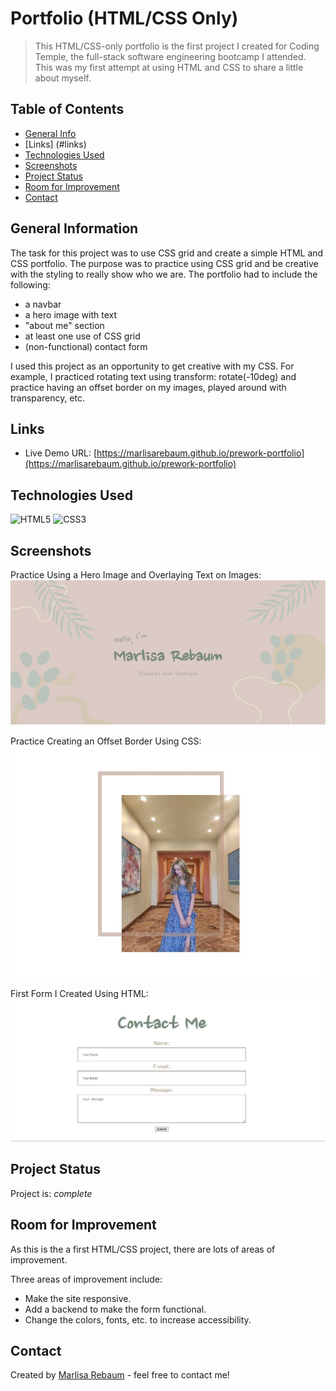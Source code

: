 # Portfolio (HTML/CSS Only)
> This HTML/CSS-only portfolio is the first project I created for Coding Temple, 
the full-stack software engineering bootcamp I attended. This was my first attempt
at using HTML and CSS to share a little about myself.

## Table of Contents
* [General Info](#general-information)
* [Links] (#links)
* [Technologies Used](#technologies-used)
* [Screenshots](#screenshots)
* [Project Status](#project-status)
* [Room for Improvement](#room-for-improvement)
* [Contact](#contact)


## General Information
The task for this project was to use CSS grid and create a simple HTML and CSS 
portfolio. The purpose was to practice using CSS grid and be creative with the 
styling to really show who we are. The portfolio had to include the following:

- a navbar
- a hero image with text
- "about me" section
- at least one use of CSS grid
- (non-functional) contact form

I used this project as an opportunity to get creative with my CSS. For example,
I practiced rotating text using transform: rotate(-10deg) and practice having an
offset border on my images, played around with transparency, etc.

## Links
- Live Demo URL: [https://marlisarebaum.github.io/prework-portfolio](https://marlisarebaum.github.io/prework-portfolio)


## Technologies Used
![HTML5](https://img.shields.io/badge/html5-%23E34F26.svg?style=for-the-badge&logo=html5&logoColor=white)
![CSS3](https://img.shields.io/badge/css3-%231572B6.svg?style=for-the-badge&logo=css3&logoColor=white)


## Screenshots
Practice Using a Hero Image and Overlaying Text on Images:
![Hero Image Screenshot](./images/hero-image-screenshot.JPG)

Practice Creating an Offset Border Using CSS:
![Offset Border](./images/offset-border.JPG)

First Form I Created Using HTML:
![Contact Form](./images/first-form.JPG)


## Project Status
Project is:  _complete_ 


## Room for Improvement
As this is the a first HTML/CSS project, there are lots of areas of improvement.

Three areas of improvement include:
- Make the site responsive.
- Add a backend to make the form functional.
- Change the colors, fonts, etc. to increase accessibility.


## Contact
Created by [Marlisa Rebaum](https://www.linkedin.com/in/marlisarebaum/) - feel free to contact me!